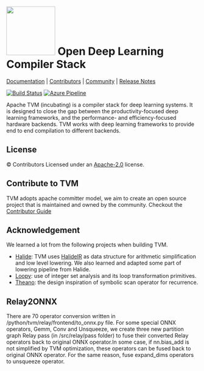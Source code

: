 <!--- Licensed to the Apache Software Foundation (ASF) under one -->
<!--- or more contributor license agreements.  See the NOTICE file -->
<!--- distributed with this work for additional information -->
<!--- regarding copyright ownership.  The ASF licenses this file -->
<!--- to you under the Apache License, Version 2.0 (the -->
<!--- "License"); you may not use this file except in compliance -->
<!--- with the License.  You may obtain a copy of the License at -->

<!---   http://www.apache.org/licenses/LICENSE-2.0 -->

<!--- Unless required by applicable law or agreed to in writing, -->
<!--- software distributed under the License is distributed on an -->
<!--- "AS IS" BASIS, WITHOUT WARRANTIES OR CONDITIONS OF ANY -->
<!--- KIND, either express or implied.  See the License for the -->
<!--- specific language governing permissions and limitations -->
<!--- under the License. -->

<img src=https://raw.githubusercontent.com/apache/incubator-tvm-site/master/images/logo/tvm-logo-small.png width=128/> Open Deep Learning Compiler Stack
==============================================
[Documentation](https://docs.tvm.ai) |
[Contributors](CONTRIBUTORS.md) |
[Community](https://tvm.apache.org/community) |
[Release Notes](NEWS.md)

[![Build Status](https://ci.tvm.ai/buildStatus/icon?job=tvm/master)](https://ci.tvm.ai/job/tvm/job/master/)
[![Azure Pipeline](https://dev.azure.com/tvmai/tvm/_apis/build/status/windows_mac_build?branchName=master)](https://dev.azure.com/tvmai/tvm/_build/latest?definitionId=2&branchName=master)

Apache TVM (incubating) is a compiler stack for deep learning systems. It is designed to close the gap between the
productivity-focused deep learning frameworks, and the performance- and efficiency-focused hardware backends.
TVM works with deep learning frameworks to provide end to end compilation to different backends.

License
-------
© Contributors Licensed under an [Apache-2.0](LICENSE) license.

Contribute to TVM
-----------------
TVM adopts apache committer model, we aim to create an open source project that is maintained and owned by the community.
Checkout the [Contributor Guide](https://docs.tvm.ai/contribute/)

Acknowledgement
---------------
We learned a lot from the following projects when building TVM.
- [Halide](https://github.com/halide/Halide): TVM uses [HalideIR](https://github.com/dmlc/HalideIR) as data structure for
  arithmetic simplification and low level lowering. We also learned and adapted some part of lowering pipeline from Halide.
- [Loopy](https://github.com/inducer/loopy): use of integer set analysis and its loop transformation primitives.
- [Theano](https://github.com/Theano/Theano): the design inspiration of symbolic scan operator for recurrence.

Relay2ONNX
----------
There are 70 operator conversion written in /python/tvm/relay/frontend/to_onnx.py file. For some special ONNX operators, Gemm, Conv and Unsqueeze, we create three new partition graph Relay pass (in /src/relay/pass folder) to fuse their converted Relay operators back to original ONNX operator.In some case, if nn.bias_add is not simplified by TVM optimization, these operators can be fused back to original ONNX operator. For the same reason, fuse expand_dims operators to unsqueeze operator.

